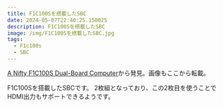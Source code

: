 ```yaml
---
title: F1C100Sを搭載したSBC
date: 2024-05-07T22:40:25.158025
description: F1C100Sを搭載したSBC
image: /img/F1C100Sを搭載したSBC.jpg
tags:
  - F1c100s
  - SBC
---
```

[A Nifty F1C100S Dual-Board Computer](https://hackaday.com/2024/04/02/a-nifty-f1c100s-dual-board-computer/)から発見。画像もここから転載。

F1C100Sを搭載したSBCです。
2枚組となっており、この2枚目を使うことでHDMI出力もサポートできるようです。


